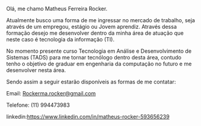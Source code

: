Olá, me chamo Matheus Ferreira Rocker.

Atualmente busco uma forma de me ingressar no mercado de trabalho, seja através de um empregou, estágio ou Jovem aprendiz. 
Através dessa formação desejo me desenvolver dentro da minha área de atuação que neste caso é tecnologia da informação (TI).

No momento presente curso Tecnologia em Análise e Desenvolvimento de Sistemas (TADS) para me tornar tecnólogo dentro desta área, contudo tenho o objetivo de graduar em engenharia da computação no futuro e me desenvolver nesta área. 

Sendo assim a seguir estarão disponíveis as formas de me contatar:

Email: Rockerma.rocker@gmail.com

Telefone: (11) 994473983

linkedin:https://www.linkedin.com/in/matheus-rocker-593656239
